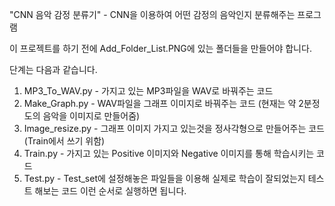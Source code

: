 "CNN 음악 감정 분류기" - CNN을 이용하여 어떤 감정의 음악인지 분류해주는 프로그램

이 프로젝트를 하기 전에 Add_Folder_List.PNG에 있는 폴더들을 만들어야 합니다.

단계는 다음과 같습니다.
1. MP3_To_WAV.py - 가지고 있는 MP3파일을 WAV로 바꿔주는 코드
2. Make_Graph.py - WAV파일을 그래프 이미지로 바꿔주는 코드 (현재는 약 2분정도의 음악을 이미지로 만들어줌)
3. Image_resize.py - 그래프 이미지 가지고 있는것을 정사각형으로 만들어주는 코드 (Train에서 쓰기 위함)
4. Train.py - 가지고 있는 Positive 이미지와 Negative 이미지를 통해 학습시키는 코드
5. Test.py - Test_set에 설정해놓은 파일들을 이용해 실제로 학습이 잘되었는지 테스트 해보는 코드
이런 순서로 실행하면 됩니다.

